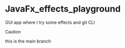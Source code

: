 # JavaFx_effects_playground
GUI app where I try some effects and git CLI  


  >[!CAUTION]
  >this is the main branch
